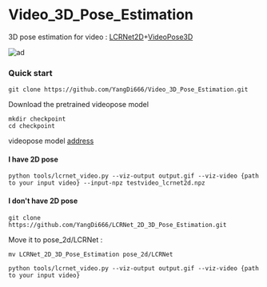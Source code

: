 # Video_3D_Pose_Estimation
3D pose estimation for video : [LCRNet2D](https://thoth.inrialpes.fr/src/LCR-Net/)+[VideoPose3D](https://github.com/facebookresearch/VideoPose3D)

![ad](https://github.com/YangDi666/Video_3D_Pose_Estimation/blob/master/output.gif)


### Quick start

```
git clone https://github.com/YangDi666/Video_3D_Pose_Estimation.git
```

Download the pretrained videopose model
```
mkdir checkpoint
cd checkpoint
```
videopose model [address](https://dl.fbaipublicfiles.com/video-pose-3d/cpn-pt-243.bin)

#### I have 2D pose

```
python tools/lcrnet_video.py --viz-output output.gif --viz-video {path to your input video} --input-npz testvideo_lcrnet2d.npz
```
#### I don't have 2D pose
```
git clone https://github.com/YangDi666/LCRNet_2D_3D_Pose_Estimation.git
```
Move it to pose_2d/LCRNet :
```
mv LCRNet_2D_3D_Pose_Estimation pose_2d/LCRNet
```

```
python tools/lcrnet_video.py --viz-output output.gif --viz-video {path to your input video} 
```
